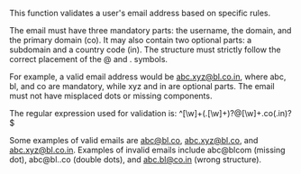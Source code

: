 This function validates a user's email address based on specific rules.

The email must have three mandatory parts: the username, the domain, and the primary domain (co). It may also contain two optional parts: a subdomain and a country code (in). The structure must strictly follow the correct placement of the @ and . symbols.

For example, a valid email address would be abc.xyz@bl.co.in, where abc, bl, and co are mandatory, while xyz and in are optional parts. The email must not have misplaced dots or missing components.

The regular expression used for validation is:
^[\w]+(\.[\w]+)?@[\w]+\.co(\.in)?$

Some examples of valid emails are abc@bl.co, abc.xyz@bl.co, and abc.xyz@bl.co.in.
Examples of invalid emails include abc@blcom (missing dot), abc@bl..co (double dots), and abc.bl@co.in (wrong structure).